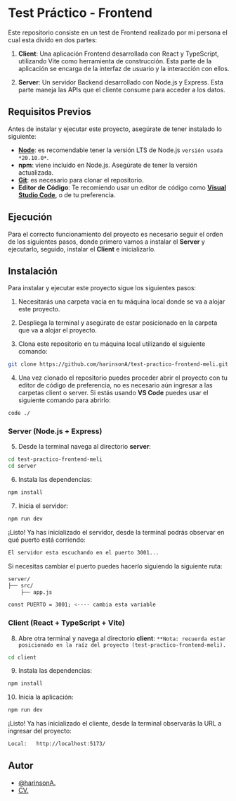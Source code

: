 # Test Práctico - Frontend

Este repositorio consiste en un test de Frontend realizado por mi persona el cual esta divido en dos partes:

1. **Client**: Una aplicación Frontend desarrollada con React y TypeScript, utilizando Vite como herramienta de construcción. Esta parte de la aplicación se encarga de la interfaz de usuario y la interacción con ellos.

2. **Server**: Un servidor Backend desarrollado con Node.js y Express. Esta parte maneja las APIs que el cliente consume para acceder a los datos.

## Requisitos Previos

Antes de instalar y ejecutar este proyecto, asegúrate de tener instalado lo siguiente:

- [**Node**](https://nodejs.org/en): es recomendable tener la versión LTS de Node.js `versión usada *20.10.0*`.
- **npm**: viene incluido en Node.js. Asegúrate de tener la versión actualizada.
- [**Git**](https://git-scm.com/): es necesario para clonar el repositorio.
- **Editor de Código**: Te recomiendo usar un editor de código como [**Visual Studio Code**](https://code.visualstudio.com/), o de tu preferencia.

## Ejecución

Para el correcto funcionamiento del proyecto es necesario seguir el orden de los siguientes pasos, donde primero vamos a instalar el **Server** y ejecutarlo, seguido, instalar el **Client** e inicializarlo.

## Instalación

Para instalar y ejecutar este proyecto sigue los siguientes pasos:

1. Necesitarás una carpeta vacía en tu máquina local donde se va a alojar este proyecto.

2. Despliega la terminal y asegúrate de estar posicionado en la carpeta que va a alojar el proyecto.

3. Clona este repositorio en tu máquina local utilizando el siguiente comando:

```bash
git clone https://github.com/harinsonA/test-practico-frontend-meli.git
```

4. Una vez clonado el repositorio puedes proceder abrir el proyecto con tu editor de código de preferencia, no es necesario aún ingresar a las carpetas client o server. Si estás usando **VS Code** puedes usar el siguiente comando para abrirlo:

```bash
code ./
```

### Server (Node.js + Express)

5. Desde la terminal navega al directorio **server**:

```bash
cd test-practico-frontend-meli
cd server
```

6. Instala las dependencias:

```bash
npm install
```

7. Inicia el servidor:

```bash
npm run dev
```

¡Listo! Ya has inicializado el servidor, desde la terminal podrás observar en qué puerto está corriendo:

```bash
El servidor esta escuchando en el puerto 3001...
```

Si necesitas cambiar el puerto puedes hacerlo siguiendo la siguiente ruta:

```bash
server/
├── src/
    ├── app.js

const PUERTO = 3001; <---- cambia esta variable
```

### Client (React + TypeScript + Vite)

8. Abre otra terminal y navega al directorio **client**:
   `**Nota: recuerda estar posicionado en la raíz del proyecto (test-practico-frontend-meli).`

```bash
cd client
```

9. Instala las dependencias:

```bash
npm install
```

10. Inicia la aplicación:

```bash
npm run dev
```

¡Listo! Ya has inicializado el cliente, desde la terminal observarás la URL a ingresar del proyecto:

```bash
Local:   http://localhost:5173/
```

## Autor

- [@harinsonA.](https://github.com/harinsonA)
- [CV.](https://harinsonarellan.netlify.app/)
